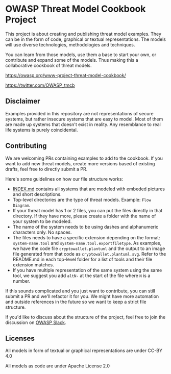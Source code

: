 # OWASP Threat Model Cookbook Project

This project is about creating and publishing threat model examples. They can be in the form of code, graphical or textual representations. The models will use diverse technologies, methodologies and techniques.

You can learn from those models, use them a base to start your own, or contribute and expand some of the models. Thus making this a collaborative cookbook of threat models.

https://owasp.org/www-project-threat-model-cookbook/

https://twitter.com/OWASP_tmcb

## Disclaimer
Examples provided in this repository are not representations of secure systems, but rather insecure systems that are easy to model. Most of them are made up systems that doesn't exist in reality. Any resemblance to real life systems is purely coincidental.

## Contributing
We are welcoming PRs containing examples to add to the cookbook. If you want to add new threat models, create more versions based of existing drafts, feel free to directly submit a PR.

Here's some guidelines on how our file structure works:
* [INDEX.md](INDEX.md) contains all systems that are modeled with embeded pictures and short descriptions.
* Top-level directories are the type of threat models. Example: `Flow Diagram`.
* If your threat model has 1 or 2 files, you can put the files directly in that directory. If they have more, please create a folder with the name of your system to be modeled.
* The name of the system needs to be using dashes and alphanumeric characters only. No spaces.
* The files needs to have a specific extension depending on the format: `system-name.tool` and `system-name.tool.exportfiletype`. As examples, we have the code file `cryptowallet.plantuml` and the output to an image file generated from that code as `cryptowallet.plantuml.svg`. Refer to the README.md in each top-level folder for a list of tools and their file extension matches.
* If you have multiple representation of the same system using the same tool, we suggest you add `altN-` at the start of the file where `N` is a number.

If this sounds complicated and you just want to contribute, you can still submit a PR and we'll refactor it for you. We might have more automation and outside references in the future so we want to keep a strict file structure.

If you'd like to discuss about the structure of the project, feel free to join the discussion on [OWASP Slack](https://owasp.slack.com/messages/threatmodel-cookbook/).

## Licenses

All models in form of textual or graphical representations are under CC-BY 4.0

All models as code are under Apache License 2.0

